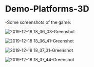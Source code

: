 # Demo-Platforms-3D

-Some screenshots of the game:
 
![2019-12-18 18_06_03-Greenshot](https://user-images.githubusercontent.com/14598192/71110274-3f27c180-21c7-11ea-8127-4978c94dcf98.png)

![2019-12-18 18_06_41-Greenshot](https://user-images.githubusercontent.com/14598192/71110278-4222b200-21c7-11ea-864a-f94a5755144f.png)

![2019-12-18 18_07_31-Greenshot](https://user-images.githubusercontent.com/14598192/71110280-4353df00-21c7-11ea-9cdc-e77fd23f87d8.png)

![2019-12-18 18_07_44-Greenshot](https://user-images.githubusercontent.com/14598192/71110281-44850c00-21c7-11ea-8d6c-1b66ce06c9a2.png)
